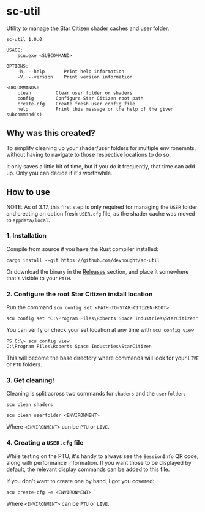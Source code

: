 # sc-util
Utility to manage the Star Citizen shader caches and user folder.

```
sc-util 1.0.0

USAGE:
    scu.exe <SUBCOMMAND>

OPTIONS:
    -h, --help       Print help information
    -V, --version    Print version information

SUBCOMMANDS:
    clean         Clear user folder or shaders
    config        Configure Star Citizen root path
    create-cfg    Create fresh user config file
    help          Print this message or the help of the given subcommand(s)
```

## Why was this created?
To simplify cleaning up your shader/user folders for multiple environemnts, without having to navigate to those respective locations to do so.

It only saves a little bit of time, but if you do it frequently, that time can add up. Only you can decide if it's worthwhile.


## How to use
NOTE: As of 3.17, this first step is only required for managing the `USER` folder and creating an option fresh `USER.cfg` file, as the shader cache was moved to `appdata/local`.

### 1. Installation
Compile from source if you have the Rust compiler installed:
```
cargo install --git https://github.com/devnought/sc-util
```
Or download the binary in the [Releases](https://github.com/devnought/sc-util/releases) section, and place it somewhere that's visible to your `PATH`.

### 2. Configure the root Star Citizen install location
Run the command `scu config set <PATH-TO-STAR-CITIZEN-ROOT>`
```
scu config set "C:\Program Files\Roberts Space Industries\StarCitizen"
```

You can verify or check your set location at any time with `scu config view`
```
PS C:\> scu config view
C:\Program Files\Roberts Space Industries\StarCitizen
```

This will become the base directory where commands will look for your `LIVE` or `PTU` folders.

### 3. Get cleaning!
Cleaning is split across two commands for `shaders` and the `userfolder`:
```
scu clean shaders
```
```
scu clean userfolder <ENVIRONMENT>
````
Where `<ENVIRONMENT>` can be `PTU` or `LIVE`.

### 4. Creating a `USER.cfg` file
While testing on the PTU, it's handy to always see the `SessionInfo` QR code, along with performance information. If you want those to be displayed by default, the relevant display commands can be added to this file.

If you don't want to create one by hand, I got you covered:
```
scu create-cfg -e <ENVIRONMENT>
```
Where `<ENVIRONMENT>` can be `PTU` or `LIVE`.
